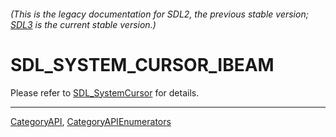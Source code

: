 ###### (This is the legacy documentation for SDL2, the previous stable version; [SDL3](https://wiki.libsdl.org/SDL3/) is the current stable version.)
# SDL_SYSTEM_CURSOR_IBEAM

Please refer to [SDL_SystemCursor](SDL_SystemCursor) for details.

----
[CategoryAPI](CategoryAPI), [CategoryAPIEnumerators](CategoryAPIEnumerators)

